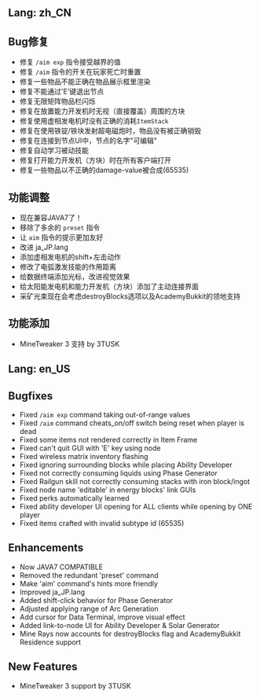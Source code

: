 
Lang: zh_CN
---

## Bug修复

* 修复 `/aim exp` 指令接受越界的值
* 修复 `/aim` 指令的开关在玩家死亡时重置
* 修复一些物品不能正确在物品展示框里渲染
* 修复不能通过'E'键退出节点
* 修复无限矩阵物品栏闪烁
* 修复在放置能力开发机时无视（直接覆盖）周围的方块
* 修复使用虚相发电机时没有正确的消耗`ItemStack`
* 修复在使用铁锭/铁块发射超电磁炮时，物品没有被正确销毁
* 修复在连接到节点UI中，节点的名字"可编辑"
* 修复自动学习被动技能
* 修复打开能力开发机（方块）时在所有客户端打开
* 修复一些物品以不正确的damage-value被合成(65535)

## 功能调整

* 现在兼容JAVA7了！
* 移除了多余的 `preset` 指令
* 让 `aim` 指令的提示更加友好
* 改进 ja_JP.lang
* 添加虚相发电机的shift+左击动作
* 修改了电弧激发技能的作用距离
* 给数据终端添加光标，改进视觉效果
* 给太阳能发电机和能力开发机（方块）添加了主动连接界面
* 采矿光束现在会考虑destroyBlocks选项以及AcademyBukkit的领地支持

## 功能添加

* MineTweaker 3 支持 by 3TUSK

Lang: en_US
---

## Bugfixes

* Fixed `/aim exp` command taking out-of-range values
* Fixed `/aim` command cheats_on/off switch being reset when player is dead
* Fixed some items not rendered correctly in Item Frame
* Fixed can't quit GUI with 'E' key using node
* Fixed wireless matrix inventory flashing
* Fixed ignoring surrounding blocks while placing Ability Developer
* Fixed not correctly consuming liquids using Phase Generator
* Fixed Railgun skill not correctly consuming stacks with iron block/ingot
* Fixed node name 'editable' in energy blocks' link GUIs
* Fixed perks automatically learned
* Fixed ability developer UI opening for ALL clients while opening by ONE player
* Fixed items crafted with invalid subtype id (65535)

## Enhancements

* Now JAVA7 COMPATIBLE
* Removed the redundant 'preset' command
* Make 'aim' command's hints more friendly
* Improved ja_JP.lang
* Added shift-click behavior for Phase Generator
* Adjusted applying range of Arc Generation
* Add cursor for Data Terminal, improve visual effect
* Added link-to-node UI for Ability Developer & Solar Generator 
* Mine Rays now accounts for destroyBlocks flag and AcademyBukkit Residence support

## New Features

* MineTweaker 3 support by 3TUSK